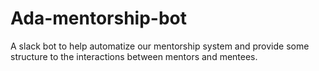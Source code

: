 # Ada-mentorship-bot

A slack bot to help automatize our mentorship system and provide some structure to the interactions between mentors and mentees.

